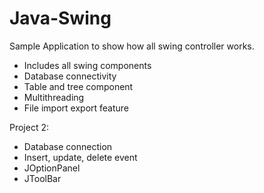 # Java-Swing
Sample Application to show how all swing controller works.

- Includes all swing components
- Database connectivity
- Table and tree component
- Multithreading
- File import export feature


Project 2:
 - Database connection
 - Insert, update, delete event
 - JOptionPanel
 - JToolBar
